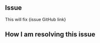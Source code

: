 <!-- 
Please change the title of the pull request to `[Fix]: {issue title}`, `[Resolve]: {issue title}` or `[Feature]: {issue title}`.

Make sure to replace `{issue title}` with the title of the issue you are fixing.
-->

## Issue
<!-- Copy the issue link from the issue you are fixing (e.g. https://github.com/TheAwiteb/xors/issues/1) -->
This will fix {issue GitHub link}

## How I am resolving this issue
<!-- A clear and concise description of how you are resolving this issue. -->
